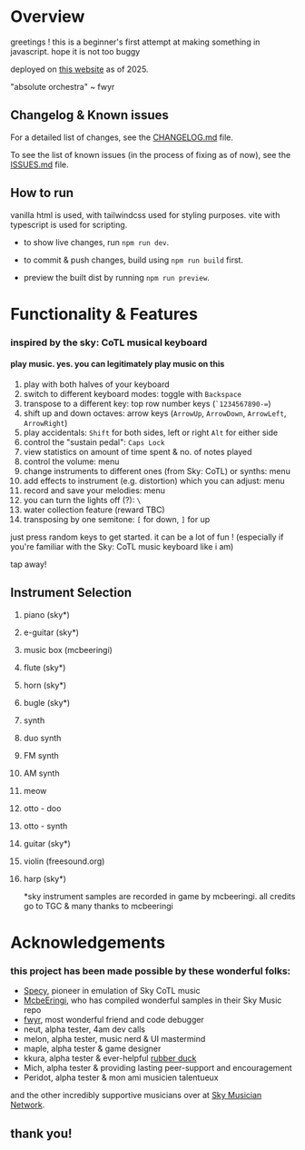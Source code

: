 # Overview
greetings ! this is a beginner's first attempt at making something in javascript. hope it is not too buggy

deployed on [this website](https://www.skysynth.space/) as of 2025.

"absolute orchestra" ~ fwyr

## Changelog & Known issues

For a detailed list of changes, see the [CHANGELOG.md](CHANGELOG.md) file.

To see the list of known issues (in the process of fixing as of now), see the [ISSUES.md](ISSUES.md) file.

## How to run
vanilla html is used, with tailwindcss used for styling purposes. vite with typescript is used for scripting.

- to show live changes, run `npm run dev`.

- to commit & push changes, build using `npm run build` first.

- preview the built dist by running `npm run preview`.



# Functionality & Features
### inspired by the sky: CoTL musical keyboard
#### play music. yes. you can legitimately play music on this

1. play with both halves of your keyboard
2. switch to different keyboard modes: toggle with `Backspace`
3. transpose to a different key: top row number keys (``` `1234567890-= ```)
4. shift up and down octaves: arrow keys (`ArrowUp`, `ArrowDown`, `ArrowLeft`, `ArrowRight`)
5. play accidentals: `Shift` for both sides, left or right `Alt` for either side
6. control the "sustain pedal": `Caps Lock`
7. view statistics on amount of time spent & no. of notes played
8. control the volume: menu
9. change instruments to different ones (from Sky: CoTL) or synths: menu
10. add effects to instrument (e.g. distortion) which you can adjust: menu
11. record and save your melodies: menu
12. you can turn the lights off (?): `\`
13. water collection feature (reward TBC)
14. transposing by one semitone: `[` for down, `]` for up

just press random keys to get started. it can be a lot of fun !
(especially if you're familiar with the Sky: CoTL music keyboard like i am)

tap away!


## Instrument Selection
1. piano (sky*)
2. e-guitar (sky*)
3. music box (mcbeeringi)
4. flute (sky*)
5. horn (sky*)
6. bugle (sky*)
7. synth
8. duo synth
9. FM synth
10. AM synth
11. meow
12. otto - doo
13. otto - synth
14. guitar (sky*)
15. violin (freesound.org)
16. harp (sky*)

    *sky instrument samples are recorded in game by mcbeeringi. all credits go to TGC & many thanks to mcbeeringi

# Acknowledgements

### this project has been made possible by these wonderful folks:
- [Specy](https://github.com/Specy), pioneer in emulation of Sky CoTL music
- [McbeEringi](https://github.com/mcbeeringi), who has compiled wonderful samples in their Sky Music repo
- [fwyr](https://github.com/fwyr), most wonderful friend and code debugger
- neut, alpha tester, 4am dev calls 
- melon, alpha tester, music nerd & UI mastermind
- maple, alpha tester & game designer
- kkura, alpha tester & ever-helpful [rubber duck](https://en.wikipedia.org/wiki/Rubber_duck_debugging)
- Mich, alpha tester & providing lasting peer-support and encouragement
- Peridot, alpha tester & mon ami musicien talentueux

and the other incredibly supportive musicians over at [Sky Musician Network](https://discord.gg/DsprQTfBVp).

## thank you!
